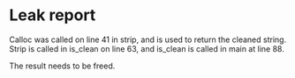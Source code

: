# Leak report

Calloc was called on line 41 in strip, and is used to return the cleaned string. Strip is called in is_clean on line 63, and is_clean is called in main at line 88.

The result needs to be freed.
